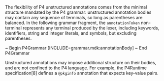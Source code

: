 The flexibility of P4 unstructured annotations comes from the minimal
structure mandated by the P4 grammar: unstructured annotation bodies may
contain any sequence of terminals, so long as parentheses are balanced.
In the following grammar fragment, the `annotationToken` non-terminal
represents any terminal produced by the lexer, including keywords,
identifiers, string and integer literals, and symbols, but excluding
parentheses.

\~ Begin P4Grammar \[INCLUDE=grammar.mdk:annotationBody\] \~ End
P4Grammar

Unstructured annotations may impose additional structure on their
bodies, and are not confined to the P4 language. For example, the
P4Runtime specification\[8\] defines a `@pkginfo` annotation that
expects key-value pairs.
